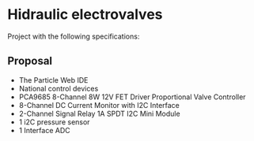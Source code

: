# Hidraulic electrovalves
Project with the following specifications:

## Proposal
- The Particle Web IDE
- National control devices
- PCA9685 8-Channel 8W 12V FET Driver Proportional Valve Controller
- 8-Channel DC Current Monitor with I2C Interface
- 2-Channel Signal Relay 1A SPDT I2C Mini Module
- 1 i2C pressure sensor
- 1 Interface ADC